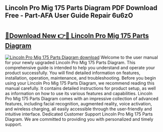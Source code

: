 ## Lincoln Pro Mig 175 Parts Diagram PDF Download Free - Part-AFA User Guide Repair 6u6zO

# <h2><a href="http://dflvq92.blite.top/?on=Lincoln+Pro+Mig+175+Parts+Diagram">🔗Download New 👉🔴 Lincoln Pro Mig 175 Parts Diagram</a></h2>

[![Lincoln Pro Mig 175 Parts Diagram download](https://i.imgur.com/lujVjoI.png)](http://dflvq92.blite.top/?on=Lincoln+Pro+Mig+175+Parts+Diagram)
Welcome to the user manual for your newly upgraded Lincoln Pro Mig 175 Parts Diagram. This comprehensive guide is intended to help you understand and operate your product successfully. You will find detailed information on features, installation, operation, maintenance, and troubleshooting. Before you begin using your Lincoln Pro Mig 175 Parts Diagram, we recommend reading this manual carefully. It contains detailed instructions for product setup, as well as information on how to use its various features and capabilities. Lincoln Pro Mig 175 Parts Diagram comes with an impressive collection of advanced features, including facial recognition, augmented reality, voice activation, and wireless charging, all easily accessible through the user-friendly and intuitive interface. Dedicated Customer Support Lincoln Pro Mig 175 Parts Diagram. We are committed to providing you with personalized and timely support.
